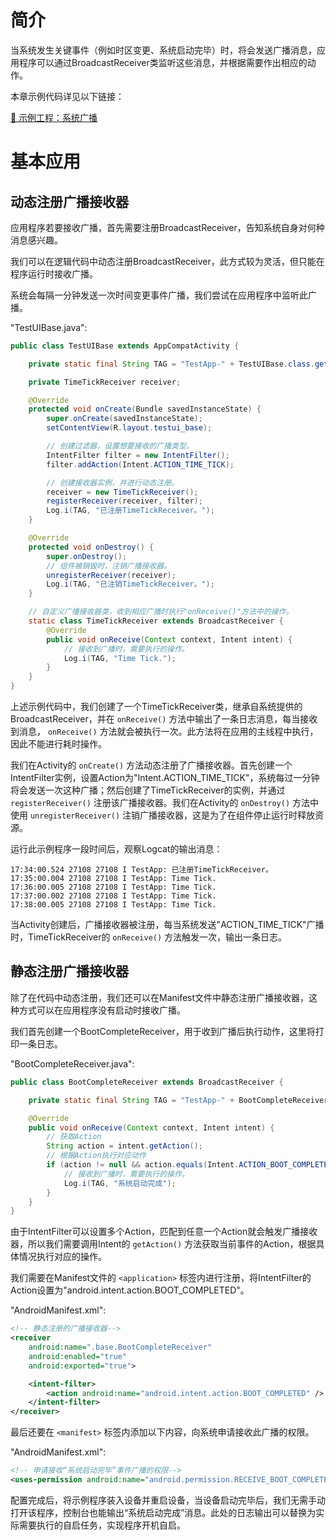 # 简介
当系统发生关键事件（例如时区变更、系统启动完毕）时，将会发送广播消息，应用程序可以通过BroadcastReceiver类监听这些消息，并根据需要作出相应的动作。

本章示例代码详见以下链接：

[🔗 示例工程：系统广播 ](https://github.com/BI4VMR/Study-Android/tree/master/M04_System/C03_Broadcast/S01_System)

# 基本应用
## 动态注册广播接收器
应用程序若要接收广播，首先需要注册BroadcastReceiver，告知系统自身对何种消息感兴趣。

我们可以在逻辑代码中动态注册BroadcastReceiver，此方式较为灵活，但只能在程序运行时接收广播。

系统会每隔一分钟发送一次时间变更事件广播，我们尝试在应用程序中监听此广播。

"TestUIBase.java":

```java
public class TestUIBase extends AppCompatActivity {

    private static final String TAG = "TestApp-" + TestUIBase.class.getSimpleName();

    private TimeTickReceiver receiver;

    @Override
    protected void onCreate(Bundle savedInstanceState) {
        super.onCreate(savedInstanceState);
        setContentView(R.layout.testui_base);

        // 创建过滤器，设置想要接收的广播类型。
        IntentFilter filter = new IntentFilter();
        filter.addAction(Intent.ACTION_TIME_TICK);

        // 创建接收器实例，并进行动态注册。
        receiver = new TimeTickReceiver();
        registerReceiver(receiver, filter);
        Log.i(TAG, "已注册TimeTickReceiver。");
    }

    @Override
    protected void onDestroy() {
        super.onDestroy();
        // 组件被销毁时，注销广播接收器。
        unregisterReceiver(receiver);
        Log.i(TAG, "已注销TimeTickReceiver。");
    }

    // 自定义广播接收器类，收到相应广播时执行"onReceive()"方法中的操作。
    static class TimeTickReceiver extends BroadcastReceiver {
        @Override
        public void onReceive(Context context, Intent intent) {
            // 接收到广播时，需要执行的操作。
            Log.i(TAG, "Time Tick.");
        }
    }
}
```

上述示例代码中，我们创建了一个TimeTickReceiver类，继承自系统提供的BroadcastReceiver，并在 `onReceive()` 方法中输出了一条日志消息，每当接收到消息， `onReceive()` 方法就会被执行一次。此方法将在应用的主线程中执行，因此不能进行耗时操作。

我们在Activity的 `onCreate()` 方法动态注册了广播接收器。首先创建一个IntentFilter实例，设置Action为"Intent.ACTION_TIME_TICK"，系统每过一分钟将会发送一次这种广播；然后创建了TimeTickReceiver的实例，并通过 `registerReceiver()` 注册该广播接收器。我们在Activity的 `onDestroy()` 方法中使用 `unregisterReceiver()` 注销广播接收器，这是为了在组件停止运行时释放资源。

运行此示例程序一段时间后，观察Logcat的输出消息：

```text
17:34:00.524 27108 27108 I TestApp: 已注册TimeTickReceiver。
17:35:00.004 27108 27108 I TestApp: Time Tick.
17:36:00.005 27108 27108 I TestApp: Time Tick.
17:37:00.002 27108 27108 I TestApp: Time Tick.
17:38:00.005 27108 27108 I TestApp: Time Tick.
```

当Activity创建后，广播接收器被注册，每当系统发送"ACTION_TIME_TICK"广播时，TimeTickReceiver的 `onReceive()` 方法触发一次，输出一条日志。

## 静态注册广播接收器
除了在代码中动态注册，我们还可以在Manifest文件中静态注册广播接收器，这种方式可以在应用程序没有启动时接收广播。

我们首先创建一个BootCompleteReceiver，用于收到广播后执行动作，这里将打印一条日志。

"BootCompleteReceiver.java":

```java
public class BootCompleteReceiver extends BroadcastReceiver {

    private static final String TAG = "TestApp-" + BootCompleteReceiver.class.getSimpleName();

    @Override
    public void onReceive(Context context, Intent intent) {
        // 获取Action
        String action = intent.getAction();
        // 根据Action执行对应动作
        if (action != null && action.equals(Intent.ACTION_BOOT_COMPLETED)) {
            // 接收到广播时，需要执行的操作。
            Log.i(TAG, "系统启动完成");
        }
    }
}
```

由于IntentFilter可以设置多个Action，匹配到任意一个Action就会触发广播接收器，所以我们需要调用Intent的 `getAction()` 方法获取当前事件的Action，根据具体情况执行对应的操作。

我们需要在Manifest文件的 `<application>` 标签内进行注册，将IntentFilter的Action设置为"android.intent.action.BOOT_COMPLETED"。

"AndroidManifest.xml":

```xml
<!-- 静态注册的广播接收器-->
<receiver
    android:name=".base.BootCompleteReceiver"
    android:enabled="true"
    android:exported="true">

    <intent-filter>
        <action android:name="android.intent.action.BOOT_COMPLETED" />
    </intent-filter>
</receiver>
```

最后还要在 `<manifest>` 标签内添加以下内容，向系统申请接收此广播的权限。

"AndroidManifest.xml":

```xml
<!-- 申请接收“系统启动完毕”事件广播的权限-->
<uses-permission android:name="android.permission.RECEIVE_BOOT_COMPLETED" />
```

配置完成后，将示例程序装入设备并重启设备，当设备启动完毕后，我们无需手动打开该程序，控制台也能输出“系统启动完成”消息。此处的日志输出可以替换为实际需要执行的自启任务，实现程序开机自启。
